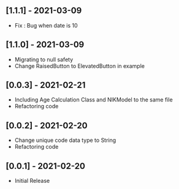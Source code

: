 ## [1.1.1] - 2021-03-09

* Fix : Bug when date is 10

## [1.1.0] - 2021-03-09

* Migrating to null safety
* Change RaisedButton to ElevatedButton in example

## [0.0.3] - 2021-02-21

* Including Age Calculation Class and NIKModel to the same file
* Refactoring code

## [0.0.2] - 2021-02-20

* Change unique code data type to String
* Refactoring code

## [0.0.1] - 2021-02-20

* Initial Release

